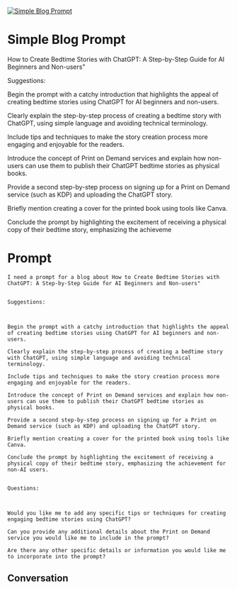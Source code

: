 
[![Simple Blog Prompt](https://flow-prompt-covers.s3.us-west-1.amazonaws.com/icon/Flat/i4.png)]()
# Simple Blog Prompt 
How to Create Bedtime Stories with ChatGPT: A Step-by-Step Guide for AI Beginners and Non-users"





Suggestions:







Begin the prompt with a catchy introduction that highlights the appeal of creating bedtime stories using ChatGPT for AI beginners and non-users.



Clearly explain the step-by-step process of creating a bedtime story with ChatGPT, using simple language and avoiding technical terminology.



Include tips and techniques to make the story creation process more engaging and enjoyable for the readers.



Introduce the concept of Print on Demand services and explain how non-users can use them to publish their ChatGPT bedtime stories as physical books.



Provide a second step-by-step process on signing up for a Print on Demand service (such as KDP) and uploading the ChatGPT story.



Briefly mention creating a cover for the printed book using tools like Canva.



Conclude the prompt by highlighting the excitement of receiving a physical copy of their bedtime story, emphasizing the achieveme

# Prompt

```
I need a prompt for a blog about How to Create Bedtime Stories with ChatGPT: A Step-by-Step Guide for AI Beginners and Non-users"


Suggestions:



Begin the prompt with a catchy introduction that highlights the appeal of creating bedtime stories using ChatGPT for AI beginners and non-users.

Clearly explain the step-by-step process of creating a bedtime story with ChatGPT, using simple language and avoiding technical terminology.

Include tips and techniques to make the story creation process more engaging and enjoyable for the readers.

Introduce the concept of Print on Demand services and explain how non-users can use them to publish their ChatGPT bedtime stories as physical books.

Provide a second step-by-step process on signing up for a Print on Demand service (such as KDP) and uploading the ChatGPT story.

Briefly mention creating a cover for the printed book using tools like Canva.

Conclude the prompt by highlighting the excitement of receiving a physical copy of their bedtime story, emphasizing the achievement for non-AI users.


Questions:



Would you like me to add any specific tips or techniques for creating engaging bedtime stories using ChatGPT?

Can you provide any additional details about the Print on Demand service you would like me to include in the prompt?

Are there any other specific details or information you would like me to incorporate into the prompt?
```

## Conversation




